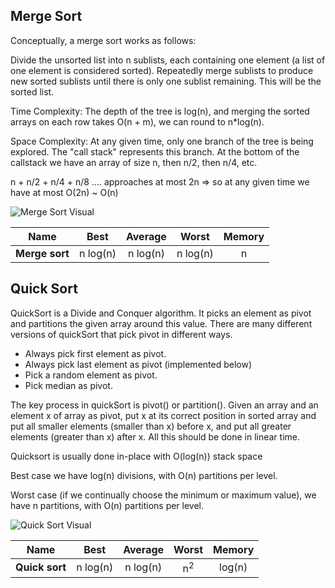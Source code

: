 ## Merge Sort

Conceptually, a merge sort works as follows:

Divide the unsorted list into n sublists, each containing one element (a list of one element is considered sorted).
Repeatedly merge sublists to produce new sorted sublists until there is only one sublist remaining. This will be the sorted list.

Time Complexity: The depth of the tree is log(n), and merging the sorted arrays on each row takes O(n + m), we can round to n\*log(n).

Space Complexity: At any given time, only one branch of the tree is being explored. The "call stack" represents this branch. At the
bottom of the callstack we have an array of size n, then n/2, then n/4, etc.

n + n/2 + n/4 + n/8 .... approaches at most 2n => so at any given time we have at most O(2n) ~ O(n)

![Merge Sort Visual](https://upload.wikimedia.org/wikipedia/commons/e/e6/Merge_sort_algorithm_diagram.svg)

| Name           |     Best      |    Average    |     Worst     | Memory |
| -------------- | :-----------: | :-----------: | :-----------: | :----: |
| **Merge sort** | n&nbsp;log(n) | n&nbsp;log(n) | n&nbsp;log(n) |   n    |

## Quick Sort

QuickSort is a Divide and Conquer algorithm. It picks an element as pivot and partitions the given array around this value. There are many different versions of quickSort that pick pivot in different ways.

- Always pick first element as pivot.
- Always pick last element as pivot (implemented below)
- Pick a random element as pivot.
- Pick median as pivot.

The key process in quickSort is pivot() or partition(). Given an array and an element x of array as pivot, put x at its correct position in sorted array and put all smaller elements (smaller than x) before x, and put all greater elements (greater than x) after x. All this should be done in linear time.

Quicksort is usually done in-place with O(log(n)) stack space

Best case we have log(n) divisions, with O(n) partitions per level.

Worst case (if we continually choose the minimum or maximum value), we have n partitions, with O(n) partitions per level.

![Quick Sort Visual](https://upload.wikimedia.org/wikipedia/commons/6/6a/Sorting_quicksort_anim.gif)

| Name           |     Best      |    Average    |     Worst     | Memory |
| -------------- | :-----------: | :-----------: | :-----------: | :----: |
| **Quick sort** | n&nbsp;log(n) | n&nbsp;log(n) | n<sup>2</sup> | log(n) |
